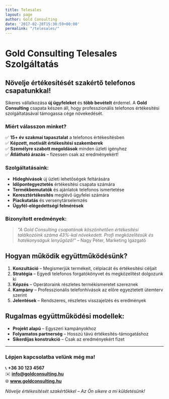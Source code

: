 ```yaml
---
title: Telesales
layout: page
author: Gold Consulting
date: '2017-02-28T15:30:59+00:00'
permalink: "/telesales/"
---
```

# Gold Consulting Telesales Szolgáltatás

## Növelje értékesítését szakértő telefonos csapatunkkal!

Sikeres vállalkozása **új ügyfeleket** és **több bevételt** érdemel. A **Gold Consulting** csapata készen áll, hogy professzionális telefonos értékesítési szolgáltatásával támogassa cége növekedését.

### Miért válasszon minket?

✅ **15+ év szakmai tapasztalat** a telefonos értékesítésben  
✅ **Képzett, motivált értékesítési szakemberek**  
✅ **Személyre szabott megoldások** minden üzleti igényhez  
✅ **Átlátható árazás** – fizessen csak az eredményekért!

### Szolgáltatásaink:

* **Hideghívások** új üzleti lehetőségek feltárására
* **Időpontegyeztetés** értékesítési csapata számára
* **Termékbemutatók** és ajánlatok telefonos ismertetése
* **Keresztértékesítés** meglévő ügyfelei számára
* **Piackutatás** és versenytárselemzés
* **Ügyfél-elégedettségi felmérések**

### Bizonyított eredmények:

> *"A Gold Consulting csapatának köszönhetően értékesítési találkozóink száma 43%-kal növekedett. Profi megközelítésük és hatékonyságuk lenyűgöző!"* – Nagy Péter, Marketing Igazgató

## Hogyan működik együttműködésünk?

1. **Konzultáció** – Megismerjük termékeit, célpiacát és értékesítési céljait
2. **Stratégia** – Egyedi telefonos forgatókönyvet és megközelítést dolgozunk ki
3. **Képzés** – Operátoraink részletes termékismeretet szereznek
4. **Kampány** – Professzionális telefonhívások az előre egyeztetett ütemterv szerint
5. **Jelentések** – Rendszeres, részletes visszajelzés és eredmények

## Rugalmas együttműködési modellek:

* **Projekt alapú** – Egyszeri kampányokhoz
* **Folyamatos partnerség** – Hosszú távú értékesítés-támogatáshoz
* **Sikerdíjas konstrukció** – Csak az eredményekért fizet

---

### Lépjen kapcsolatba velünk még ma!

📞 **+36 30 123 4567**  
✉️ **info@goldconsulting.hu**  
🌐 **www.goldconsulting.hu**

*Növelje értékesítését szakértőkkel – Az Ön sikere a mi küldetésünk!*
